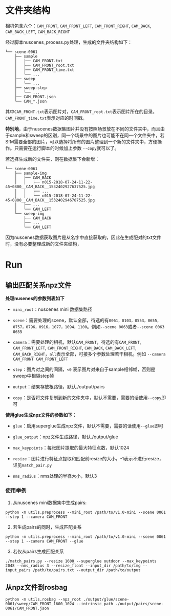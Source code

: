# 文件夹结构
相机包含六个：`CAM_FRONT`, `CAM_FRONT_LEFT`, `CAM_FRONT_RIGHT`, `CAM_BACK`, `CAM_BACK_LEFT`, `CAM_BACK_RIGHT`

经过脚本nuscenes_process.py处理，生成的文件夹结构如下：
````
└── scene-0061
    ├── sample
    │   ├── CAM_FRONT.txt
    │   ├── CAM_FRONT_root.txt
    │   ├── CAM_FRONT_time.txt
    │   └── ...
    ├── sweep   
    │   └── ...
    ├── sweep-step   
    │   └── ...
    ├── CAM_FRONT.json
    └── CAM_*.json 
````
其中`CAM_FRONT.txt`表示图片对，`CAM_FRONT_root.txt`表示图片所在的目录。`CAM_FRONT_time.txt`表示对应的时间戳。

**特别地**，由于nuscenes数据集图片并没有按照场景放在不同的文件夹中，而且由于sample和sweep的区别，同一个场景中的图片也可能不在同一个文件夹中，若SfM需要全部的图片，可以选择将所有的图片整理到一个新的文件夹中，方便操作。只需要在运行脚本的时候加上参数 `--copy`就可以了。



若选择生成新的文件夹，则在数据集下会新增：
````
└── scene-0061
    ├── sample-img
    │   ├── CAM_BACK
    │   │   ├── n015-2018-07-24-11-22-45+0800__CAM_BACK__1532402927637525.jpg
    │   │   ├── ...
    │   │   └── n015-2018-07-24-11-22-45+0800__CAM_BACK__1532402946787525.jpg
    │   ├── ...
    │   └── CAM_LEFT
    └── sweep-img
        ├── CAM_BACK
        ├── ...
        └── CAM_LEFT
````


因为nuscenes数据获取图片是从名字中直接获取的，因此在生成配对的txt文件时，没有必要整理成新的文件夹结构，


# Run

## 输出匹配关系npz文件

**处理nusenes的参数列表如下**

- `mini_root`：nuscenes mini 数据集路径

- `scene`：需要处理的scene，默认全部，待选的有`0061，0103，0553，0655，0757，0796，0916，1077，1094，1100`。例如`--scene 0063`或者`--scene 0063 0655`

- `camera`：需要处理的相机，默认`CAM_FRONT`，待选的有`CAM_FRONT`, `CAM_FRONT_LEFT`, `CAM_FRONT_RIGHT`, `CAM_BACK`, `CAM_BACK_LEFT`, `CAM_BACK_RIGHT`，`all`表示全部，可接多个参数处理若干相机。例如 `--camera CAM_FRONT CAM_FRONT_LEFT`

- `step`：图片对之间的间隔，`<0` 表示图片对来自于sample相邻帧，否则是sweep中相隔step帧

- `output`：结果存放根路径，默认./output/pairs

- `copy`：是否将文件复制到新的文件夹中，默认不需要，需要的话使用`--copy`即可

  

**使用glue生成npz文件的参数如下：**

- `glue`：启用superglue生成npz文件，默认不需要，需要的话使用`--glue`即可

- `glue_output`：npz文件生成路径，默认./output/glue

- `max_keypoints`：每张图片提取的最大特征点数，默认1024

- `resize`：图片进行特征点提取和匹配前resize的大小，-1表示不进行resize，详见`match_pair.py`

- `nms_radius`：nms处理的半径大小，默认3

  

### 使用举例

1. 从nuscenes mini数据集中生成pairs:

`python -m utils.preprocess --mini_root /path/to/v1.0-mini --scene 0061 --step 1 --camera CAM_FRONT`

2. 若生成pairs的同时，生成匹配关系

`python -m utils.preprocess --mini_root /path/to/v1.0-mini --scene 0061 --step 1 --camera CAM_FRONT --glue`

3. 若仅从pairs生成匹配关系

`./match_pairs.py --resize 1600 --superglue outdoor --max_keypoints 2048 --nms_radius 3 --resize_float --input_dir /path/to/img --input_pairs /path/to/pairs.txt --output_dir /path/to/output `




## 从npz文件到rosbag

`python -m utils.rosbag --npz_root ./output/glue/scene-0061/sweep/CAM_FRONT_1600_1024 --intrinsic_path ./output/pairs/scene-0061/CAM_FRONT.json `